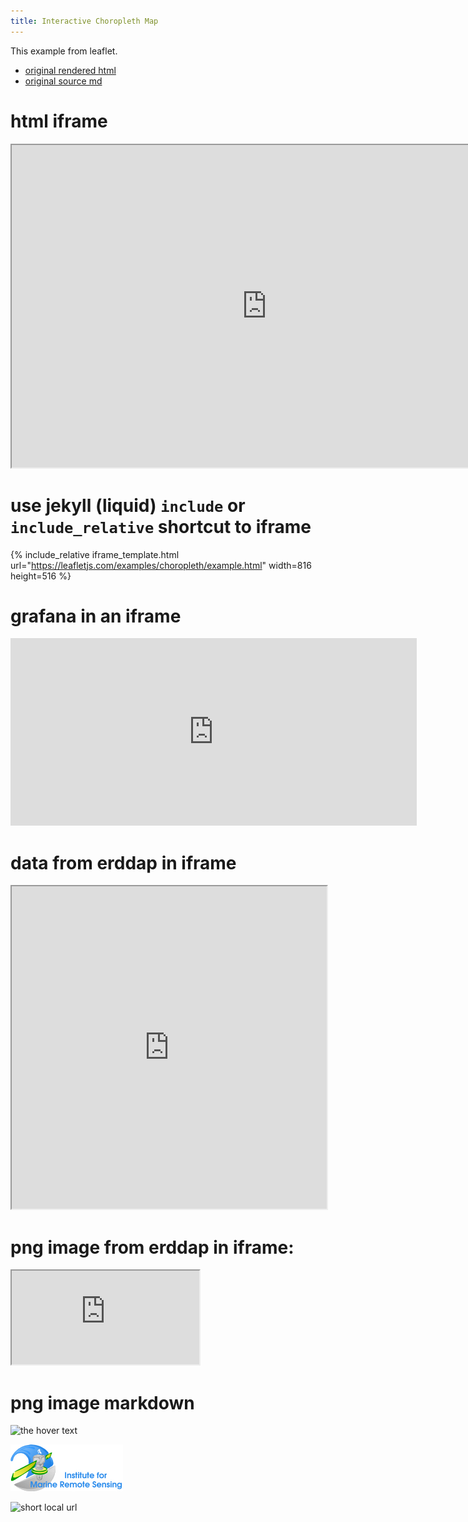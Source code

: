 ```yaml
---
title: Interactive Choropleth Map
---
```


This example from leaflet. 
* [original rendered html](https://leafletjs.com/examples/choropleth/)
* [original source md](https://github.com/Leaflet/Leaflet/blob/master/docs/examples/choropleth/index.md)

# html iframe

<iframe src='https://leafletjs.com/examples/choropleth/example.html'
	width='816'
	height='516'>
</iframe>

# use jekyll (liquid) `include` or `include_relative` shortcut to iframe
 
{% include_relative iframe_template.html url="https://leafletjs.com/examples/choropleth/example.html" width=816 height=516 %}



# grafana in an iframe
<iframe src="https://snapshot.raintank.io/dashboard-solo/snapshot/y7zwi2bZ7FcoTlB93WN7yWO4aMiz3pZb?from=1493369923321&to=1493377123321&panelId=4" width="650" height="300" frameborder="0"></iframe>


# data from erddap in iframe 

<iframe src='https://coastwatch.pfeg.noaa.gov/erddap/tabledap/cwwcNDBCMet.htmlTable?station%2Clongitude%2Clatitude%2Ctime%2Cwd%2Cwspd%2Cgst%2Cwvht%2Cdpd%2Capd%2Cmwd%2Cbar%2Catmp%2Cwtmp%2Cdewp%2Cvis%2Cptdy%2Ctide%2Cwspu%2Cwspv&longitude%3E=-82.&longitude%3C=-81&latitude%3E=24.6&latitude%3C=25&time%3E=2018-10-01&time%3C=2018-10-04T17%3A00%3A00Z'
	width='100%'
	height='516'>
</iframe>

# png image from erddap in iframe:

<iframe src='https://coastwatch.pfeg.noaa.gov/erddap/tabledap/cwwcNDBCMet.png?longitude%2Clatitude%2Cwd&time%3E=2018-09-28T00%3A00%3A00Z&time%3C=2018-10-05T00%3A00%3A00Z&longitude%3E=-156&longitude%3C=-50&latitude%3E=-16&latitude%3C=90&.draw=markers&.marker=5%7C5&.color=0x000000&.colorBar=%7C%7C%7C%7C%7C&.land=under&.bgColor=0xffccccff'></iframe>

# png image markdown

![the hover text]( https://coastwatch.pfeg.noaa.gov/erddap/tabledap/cwwcNDBCMet.png?longitude%2Clatitude%2Cwd&time%3E=2018-09-28T00%3A00%3A00Z&time%3C=2018-10-05T00%3A00%3A00Z&longitude%3E=-156&longitude%3C=-50&latitude%3E=-16&latitude%3C=90&.draw=markers&.marker=5%7C5&.color=0x000000&.colorBar=%7C%7C%7C%7C%7C&.land=under&.bgColor=0xffccccff )


![long full url]( https://github.com/USF-IMARS/condition-reports/blob/master/data/imars-logo.gif?raw=true )

![short local url]( /condition-reports/data/imars-logo.gif )

